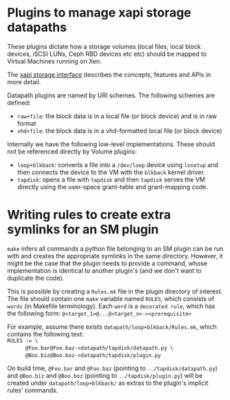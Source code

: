 # Plugins to manage xapi storage datapaths

These plugins dictate how a storage volumes (local files, local block
devices, iSCSI LUNs, Ceph RBD devices etc etc) should be mapped to
Virtual Machines running on Xen.

The [xapi storage interface](https://xapi-project.github.io/xapi-storage)
describes the concepts, features and APIs
in more detail.

Datapath plugins are named by URI schemes. The following schemes are defined:

- `raw+file`: the block data is in a local file (or block device) and
  is in raw format
- `vhd+file`: the block data is in a vhd-formatted local file (or block
  device)

Internally we have the following low-level implementations. These should not
be referenced directly by Volume plugins:

- `loop+blkback`: converts a file into a `/dev/loop` device using `losetup`
  and then connects the device to the VM with the `blkback` kernel driver.
- `tapdisk`: opens a file with `tapdisk` and then `tapdisk` serves the
  VM directly using the user-space grant-table and grant-mapping code.

# Writing rules to create extra symlinks for an SM plugin

`make` infers all commands a python file belonging to an SM plugin
can be run with and creates the appropriate symlinks in the same 
directory. However, it might be the case that the plugin needs to
provide a command, whose implementation is identical to another
plugin's (and we don't want to duplicate the code).

This is possible by creating a `Rules.mk` file in the plugin directory
of interest. The file should contain one `make` variable named `RULES`,
which consists of `words` (in Makefile terminology). Each `word` is a 
`decorated rule`, which has the following form:
`@<target_1>@...@<target_n>-><prerequisite>`

For example, assume there exists `datapath/loop+blkback/Rules.mk`, which
contains the following text:  
`RULES := \`  
&emsp;&emsp;&emsp;`@Foo.bar@Foo.baz->datapath/tapdisk/datapath.py \`  
&emsp;&emsp;&emsp;`@Boo.biz@Boo.boz->datapath/tapdisk/plugin.py`

On build time, `@Foo.bar` and `@Foo.baz` (pointing to `../tapdisk/datapath.py`)
and `@Boo.biz` and `@Boo.boz` (pointing to `../tapdisk/plugin.py`) will be
created under `datapath/loop+blkback/` as extras to the plugin's implicit
rules' commands.
